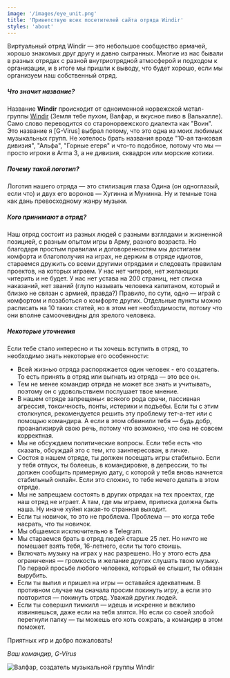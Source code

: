 ```yaml
---
image: '/images/eye_unit.png'
title: 'Приветствую всех посетителей сайта отряда Windir'
styles: 'about'
---
```

Виртуальный отряд Windir — это небольшое сообщество армачей, хорошо знакомых друг другу и давно сыгранных. 
Многие из нас бывали в разных отрядах с разной внутриотрядной атмосферой и подходом к организации, 
и в итоге мы пришли к выводу, что будет хорошо, если мы организуем наш собственный отряд.

##### Что значит название?

Название **Windir** происходит от одноименной норвежской метал-группы [Windir](https://en.wikipedia.org/wiki/Windir) \(Земля тебе пухом, Валфар, и вкусное пиво в Вальхалле\). 
Само слово переводится со старонорвежского диалекта как "Воин". Это название я \[G-Virus\] выбрал потому, что это одна из моих любимых музыкальных групп. 
Не хотелось брать названия вроде "10-ая танковая дивизия", "Альфа", "Горные егеря" и что-то подобное, потому что мы — просто игроки в Arma 3, а не дивизия, сквадрон или морские котики.

##### Почему такой логотип?

Логотип нашего отряда — это стилизация глаза Одина (он одноглазый, если что) и двух его воронов — Хугинна и Мунинна. Ну и темные тона как дань превосходному жанру музыки.

##### Кого принимают в отряд?

Наш отряд состоит из разных людей с разными взглядами и жизненной позицией, с разным опытом игры в Арму, разного возраста. Но благодаря простым правилам и договоренностям мы достигаем комфорта и благополучия на играх, не держим в отряде идиотов, стараемся дружить со всеми другими отрядами и следовать правилам проектов, на которых играем. 
У нас нет читеров, нет желающих читерить и не будет.
У нас нет устава на 200 страниц, нет списка наказаний, нет званий 
(глупо называть человека капитаном, который и близко не связан с армией, правда?) 
Правило, по сути, одно — играй с комфортом и позаботься о комфорте других. 
Отдельные пункты можно расписать на 10 таких статей, но в этом нет необходимости, 
потому что они вполне самоочевидны для зрелого человека.

##### Некоторые уточнения

Если тебе стало интересно и ты хочешь вступить в отряд, то необходимо знать некоторые его особенности:

- Всей жизнью отряда распоряжается один человек - его создатель. То есть принять в отряд или выгнать из отряда — это все он.
- Тем не менее командир отряда не может все знать и учитывать, поэтому он с удовольствием послушает твое мнение.
- В нашем отряде запрещены< всякого рода срачи, пассивная агрессия, токсичность, понты, истерики и подъебы. Если ты с этим столкнулся, рекомендуется решить эту проблему тет-а-тет или с помощью командира. А если в этом обвинили тебя — будь добр, проанализируй свою речь, потому что возможно, что она не совсем корректная.
- Мы не обсуждаем политические вопросы. Если тебе есть что сказать, обсуждай это с тем, кто заинтересован, в личке.
- Состоя в нашем отряде, ты должен посещать игры стабильно. Если у тебя отпуск, ты болеешь, в командировке, в депрессии, то ты должен сообщить примерную дату, с которой у тебя вновь начнется стабильный онлайн. Если это сложно, то тебе нечего делать в этом отряде.
- Мы не запрещаем состоять в других отрядах на тех проектах, где наш отряд не играет. А там, где мы играем, приписка должна быть наша. Ну иначе хуйня какая-то странная выходит.
- Если ты новичок, то это не проблема. Проблема — это когда тебе насрать, что ты новичок.
- Мы общаемся исключительно в Telegram.
- Мы стараемся брать в отряд людей старше 25 лет. Но ничто не помешает взять тебя, 16-летнего, если ты того стоишь.
- Включать музыку на играх у нас разрешено. Но у этого есть два ограничения — громкость и желание других слушать твою музыку. По первой просьбе любого человека, который ее слышит, ты обязан вырубить.
- Если ты выпил и пришел на игры — оставайся адекватным. В противном случае мы сначала просим покинуть игру, а если это повторится — покинуть отряд. Уважай других людей.
- Если ты совершил тимкилл — идешь и искренне и вежливо извиняешься, даже если на тебя злятся. Но если со своей злобой перегнули палку — ты можешь его хоть сожрать, а командир в этом поможет.

Приятных игр и добро пожаловать!

*Ваш командир, G-Virus*

![Валфар, создатель музыкальной группы Windir](/images/valfar.jpg)